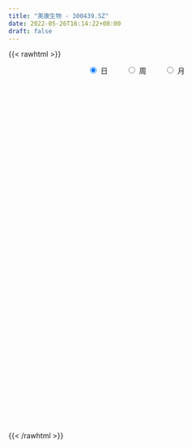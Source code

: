 ```yaml
---
title: "美康生物 - 300439.SZ"
date: 2022-05-26T16:14:22+08:00
draft: false
---
```

{{< rawhtml >}}
    <div style="text-align: center">
        <label style="padding: 1rem;"><input style="margin-right: .5rem" type="radio" name="period" value="D" checked onclick="period_change(this)">日</label>
        <label style="padding: 1rem;"><input style="margin-right: .5rem" type="radio" name="period" value="W" onclick="period_change(this)">周</label>
        <label style="padding: 1rem;"><input style="margin-right: .5rem" type="radio" name="period" value="M" onclick="period_change(this)">月</label>
    </div>
    <div id="chart" style="height: 700px;"></div> 
    <script type="text/javascript">
        const D_v = [27613.26,17281.17,21709.0,14082.17,12994.09,23054.0,34976.47,22445.0,15256.0,18513.0,18153.18,18042.0,18876.0,18729.0,21284.0,20402.0,12138.18,10481.0,15298.0,13994.0,33472.56,14763.52,13348.0,9405.0,16147.36,14229.98,15661.0,17891.36,14017.0,21031.0,25105.0,16860.0,74778.9,45193.57,35782.96,23358.17,18028.56,20287.38,17347.73,23170.0,26950.1,17697.77,27777.0,19495.97,9009.0,24625.48,17210.0,45522.35,21239.0,24920.0,25135.71,23290.88,18662.56,62299.77,58608.79,93994.02,50777.02,41934.02,27072.0,29875.0,37254.59,30230.08,31114.1,33867.6,20910.0,35967.0,16678.0,19180.0,21286.0,21017.0,19595.0,19579.3,21347.0,23791.0,33244.0,22403.76,13225.86,13355.0,14391.0,13115.0,9501.12,14322.0,12629.12,14586.0,12401.0,21212.14,16560.02,14428.56,11640.54,20136.07,18999.94,17675.59,12985.0,8602.36,11388.0,9831.0,56703.0,187914.48,115940.04,71223.26,36389.33,25853.88,54428.39,33400.97,30171.67,24338.67,30278.01,37649.0,42259.01,21460.0,14514.0,25520.9,21506.0,19057.0,44902.0,24278.13,18483.0,22985.88,59575.71,31066.26,23130.88,20555.47,47904.0,39141.59,41044.25,39814.0,24179.99,36209.99,38199.0,46480.77,37801.0,70081.33,164964.16,108879.97,86134.02,50966.72,50071.77,79047.08,54270.9,53956.01,40770.88,32490.67,63276.09,68336.3,62301.7,63922.58,58354.53,38445.0,42695.86,27332.0,62021.48,33826.58,52365.83,39389.91,37856.0,33011.8,38872.0,48171.85,39165.0,41835.0,74087.58,118745.53,104680.55,751442.75,643895.98,923405.64,843943.1899999999,559308.0699999999,392642.92,388198.64,346024.38,331732.01,253412.34,190394.0,216693.0,158376.0,124985.9,130874.98,163127.57,129191.0,253859.68,151842.0,114140.0,125715.0,117829.28,154014.0,153369.0,146957.7,117516.0,181603.54,176773.96,265278.86,168226.71,147636.67,175126.0,181442.94,126570.93,154489.29,132458.0,181436.0,384867.1,413360.64,246645.38,235157.01,237856.01,228099.0,211272.01,380392.56,223623.18,195711.0,171360.0,155775.0,209200.0,150276.23,202064.23,119426.0,131705.23,131355.0,93654.92,88534.0,73567.5,74299.5,125382.5,104334.0,69976.0,70757.0,70307.0,84410.49,88110.5,114111.0,87766.0,102076.04,77578.0,83130.5,88357.5,100151.78,80470.0,74485.5,81956.0,63914.0,63615.0,69574.66,59051.5,45621.0,45295.0,69007.66,81959.66,100015.0,52120.84,54354.0]
const D_histogram = [0.0,-0.0044353276,0.007590502,-0.0055391471,-0.0236006153,-0.0070383475,0.0316431991,0.0365102338,0.0419957464,0.020267399,0.0294169389,0.0206591572,-0.0096702338,-0.050006568,-0.0886940525,-0.121584295,-0.1368100329,-0.1341614898,-0.1106466851,-0.1003502779,-0.139167777,-0.1443797011,-0.1304595749,-0.1220642111,-0.0881863147,-0.0683868429,-0.0589316852,-0.0379611391,-0.0221835948,0.005389333,0.0382658821,0.0561974039,0.1225590002,0.1674117525,0.1708359985,0.1589566938,0.1441276247,0.1074769162,0.0658450991,0.0320580268,0.0284985317,0.0357104407,-0.002478102,-0.0166992593,-0.0221345092,0.0152866962,0.0322624334,0.0897049327,0.1195177501,0.0938015078,0.0293096086,0.0050928057,-0.0073005326,0.0828333088,0.1480761252,0.267350411,0.2955659962,0.2632786363,0.2184124064,0.1790033198,0.1612651622,0.1487377576,0.1015034577,0.0449711274,-0.004317182,-0.094334713,-0.1449580514,-0.1889655544,-0.2280032731,-0.2192402819,-0.2104707112,-0.2080587932,-0.2277910798,-0.2247496287,-0.2523917694,-0.2646944838,-0.2450746931,-0.2256998975,-0.1782619543,-0.1248877039,-0.0792404861,-0.0559649594,-0.0337642754,-0.0311930687,-0.0346071634,0.0037956616,0.0229907196,0.0035610187,-0.0058823269,-0.0398286308,-0.06173555,-0.068425545,-0.0778347432,-0.0538161001,-0.0648651636,-0.0607908669,-0.0792213996,0.0514860633,0.0695899731,0.1123731832,0.1387698874,0.1391559177,0.1618303355,0.1656465532,0.1474925722,0.1276707722,0.1043608362,0.0492162116,0.0011475317,-0.0208235598,-0.043745089,-0.0391576269,-0.037262772,-0.0351554633,0.0193851495,0.061128815,0.0803986489,0.0722635631,0.1072019599,0.1268569895,0.1254023925,0.1194415984,0.1330328327,0.1374415636,0.1304450959,0.0780789282,0.0515353824,0.0641489585,0.0781618448,0.1087316587,0.1210252738,0.1349833149,0.2657315528,0.3607518434,0.3458885921,0.3183028157,0.2356001748,0.2019218593,0.1690056382,0.1130185189,0.067584535,0.0348217976,0.0492916845,0.0031504549,-0.0326203115,-0.0982321596,-0.1871807436,-0.2358891092,-0.2703245595,-0.2793528494,-0.3185715151,-0.3203240897,-0.2684155626,-0.2137006026,-0.1532260403,-0.1194040095,-0.0820901244,-0.069245457,-0.0939511411,-0.0564440955,-0.0245386848,0.0609513749,0.1096746098,0.1402071079,0.2084720112,0.5375639155,0.7353298882,0.5502842861,0.4509197815,0.2415991871,-0.0804624904,-0.3993239781,-0.6781326104,-0.8633451938,-0.9839602888,-1.0031909581,-0.976641084,-0.8873774927,-0.7633775204,-0.6536365045,-0.6253806621,-0.5499747944,-0.46303184,-0.3557674207,-0.2756777282,-0.1740710785,-0.0651840156,-0.0191963367,0.0443506564,0.0625025039,0.1244978614,0.2155452397,0.2569964261,0.2875773527,0.3090864614,0.3141430438,0.2811030128,0.1857091334,0.0992065172,0.1132063536,0.2064380347,0.2807933411,0.2698564117,0.2271162417,0.2159430607,0.2533669443,0.2682952759,0.3277183681,0.3256522517,0.3271698072,0.2656524595,0.2399975576,0.2376184114,0.1945280055,0.087530944,0.0046001416,-0.0199807357,-0.0870651566,-0.1534623243,-0.2009202513,-0.2080346028,-0.2336876485,-0.1848436757,-0.1833430367,-0.1716101205,-0.1721948585,-0.1794387669,-0.2053840389,-0.2380318741,-0.3115555449,-0.353166406,-0.3309453838,-0.3137987096,-0.2444948171,-0.1596154482,-0.0760793362,0.0126199737,0.0769025891,0.1185071563,0.1581245428,0.1940591963,0.204299701,0.1967949698,0.1825799799,0.1664026963,0.1705240886,0.193145355,0.1440493129,0.1332960625,0.112373687]
const D_fast = [0.0,-0.0055441595,0.0083792956,-0.0061351403,-0.0300967623,-0.0152940814,0.031298265,0.0452928581,0.0612773074,0.0446158097,0.0611195843,0.057526592,0.0247796425,-0.0280583338,-0.0889193313,-0.1522056476,-0.2016338937,-0.232525723,-0.2366725896,-0.2514637519,-0.3250731952,-0.3663800446,-0.3850748122,-0.4071955012,-0.3953641834,-0.3926614223,-0.3979391859,-0.3864589245,-0.376227279,-0.3473070179,-0.3048639984,-0.2728831255,-0.1758817792,-0.0891760888,-0.0430428432,-0.0151829744,0.0060198626,-0.0037616168,-0.0289321591,-0.0547047247,-0.0511395869,-0.0350000677,-0.0738081359,-0.092204108,-0.1031729852,-0.0619301057,-0.0368887602,0.0429799722,0.1026722272,0.1004063618,0.0432418648,0.0202982633,0.0060797918,0.1169219605,0.2191838081,0.4052956967,0.5074027809,0.5409350801,0.5506719519,0.5560136952,0.5785918281,0.6032488629,0.5813904274,0.536100879,0.4857332741,0.3721320649,0.2852692136,0.194020322,0.097981785,0.0519347058,0.0080865986,-0.0415161816,-0.1181962382,-0.1713421943,-0.2620822773,-0.3405586127,-0.3822074953,-0.419257674,-0.4163852195,-0.394232895,-0.3683957987,-0.3591115119,-0.3453518967,-0.3505789572,-0.3626448427,-0.3232931024,-0.2983503645,-0.3168898107,-0.327803738,-0.3717071996,-0.4090480063,-0.4328443876,-0.4617122716,-0.4511476535,-0.4784130078,-0.4895364279,-0.5277723105,-0.3841933318,-0.3486919287,-0.2778154228,-0.2167262468,-0.1815512371,-0.1184192353,-0.0731913794,-0.0544722173,-0.0423763243,-0.0395960512,-0.0824366229,-0.1302184199,-0.1573954013,-0.1912532027,-0.1964551474,-0.2038759855,-0.2105575427,-0.1511706425,-0.0941447732,-0.0547752771,-0.0448444721,0.0168944147,0.0682636916,0.0981596927,0.1220592983,0.1689087408,0.2076778625,0.2332926688,0.2004462331,0.186786533,0.2154373488,0.2489906962,0.3067434248,0.3492933583,0.3969972281,0.5941783543,0.7793866057,0.8509955024,0.90298543,0.8791828327,0.8959849821,0.9053201705,0.8775876809,0.8490498309,0.8249925428,0.8517853509,0.806431735,0.7625058908,0.6723360027,0.5365922328,0.4289115899,0.3268949997,0.2480284974,0.1291669529,0.0473333559,0.0321379924,0.0334278017,0.055595854,0.0595668823,0.0763582364,0.0718915396,0.0236980701,0.0470940918,0.0728648314,0.1735927347,0.2497346221,0.3153188972,0.4357018033,0.8991846864,1.2807831312,1.2333086006,1.2466740414,1.0977532438,0.7555759437,0.3368834614,-0.1114583234,-0.5125072053,-0.8791123725,-1.1491407813,-1.3667511782,-1.49933196,-1.5661763679,-1.6198444782,-1.7479338012,-1.8100216321,-1.8388366377,-1.8205140736,-1.8093438131,-1.7512549331,-1.658663874,-1.6174752793,-1.5428406222,-1.5090631486,-1.4159433258,-1.2710096375,-1.1653093446,-1.0628340798,-0.9640533558,-0.8804610124,-0.8432252902,-0.8921918864,-0.9538928732,-0.9115914484,-0.7667502586,-0.622196617,-0.5656694434,-0.5516305531,-0.5088179689,-0.4080523491,-0.3260501986,-0.1846975143,-0.1053505678,-0.0220405605,-0.0171447934,0.0171996942,0.0742251509,0.0797667463,-0.0053475792,-0.0871283462,-0.1167044075,-0.2055551176,-0.3103178663,-0.4080058561,-0.4671288583,-0.5512038161,-0.5485707623,-0.5929058824,-0.6240754964,-0.667708949,-0.7198125491,-0.7971038308,-0.8892596346,-1.0406721915,-1.1705746542,-1.2310899779,-1.2923929811,-1.2842127929,-1.239237286,-1.1747210081,-1.0828667048,-0.999358442,-0.9281270859,-0.8489785636,-0.764529111,-0.7032136811,-0.6615196698,-0.6300896648,-0.6046662743,-0.5579138598,-0.4870062547,-0.5000899685,-0.4775192033,-0.4703481571]
const D_slow = [0.0,-0.0011088319,0.0007887936,-0.0005959932,-0.006496147,-0.0082557339,-0.0003449341,0.0087826243,0.0192815609,0.0243484107,0.0317026454,0.0368674347,0.0344498763,0.0219482343,-0.0002252789,-0.0306213526,-0.0648238608,-0.0983642333,-0.1260259045,-0.151113474,-0.1859054182,-0.2220003435,-0.2546152373,-0.28513129,-0.3071778687,-0.3242745794,-0.3390075007,-0.3484977855,-0.3540436842,-0.3526963509,-0.3431298804,-0.3290805294,-0.2984407794,-0.2565878413,-0.2138788417,-0.1741396682,-0.1381077621,-0.111238533,-0.0947772582,-0.0867627515,-0.0796381186,-0.0707105084,-0.0713300339,-0.0755048487,-0.081038476,-0.077216802,-0.0691511936,-0.0467249604,-0.0168455229,0.006604854,0.0139322562,0.0152054576,0.0133803244,0.0340886517,0.0711076829,0.1379452857,0.2118367847,0.2776564438,0.3322595454,0.3770103754,0.4173266659,0.4545111053,0.4798869697,0.4911297516,0.4900504561,0.4664667779,0.430227265,0.3829858764,0.3259850581,0.2711749876,0.2185573098,0.1665426115,0.1095948416,0.0534074344,-0.0096905079,-0.0758641289,-0.1371328022,-0.1935577765,-0.2381232651,-0.2693451911,-0.2891553126,-0.3031465525,-0.3115876213,-0.3193858885,-0.3280376793,-0.327088764,-0.3213410841,-0.3204508294,-0.3219214111,-0.3318785688,-0.3473124563,-0.3644188426,-0.3838775284,-0.3973315534,-0.4135478443,-0.428745561,-0.4485509109,-0.4356793951,-0.4182819018,-0.390188606,-0.3554961342,-0.3207071547,-0.2802495709,-0.2388379326,-0.2019647895,-0.1700470965,-0.1439568874,-0.1316528345,-0.1313659516,-0.1365718415,-0.1475081138,-0.1572975205,-0.1666132135,-0.1754020793,-0.170555792,-0.1552735882,-0.135173926,-0.1171080352,-0.0903075452,-0.0585932979,-0.0272426997,0.0026176999,0.035875908,0.0702362989,0.1028475729,0.122367305,0.1352511506,0.1512883902,0.1708288514,0.1980117661,0.2282680845,0.2620139132,0.3284468014,0.4186347623,0.5051069103,0.5846826143,0.643582658,0.6940631228,0.7363145323,0.7645691621,0.7814652958,0.7901707452,0.8024936664,0.8032812801,0.7951262022,0.7705681623,0.7237729764,0.6648006991,0.5972195592,0.5273813468,0.4477384681,0.3676574456,0.300553555,0.2471284043,0.2088218942,0.1789708919,0.1584483608,0.1411369965,0.1176492112,0.1035381874,0.0974035162,0.1126413599,0.1400600123,0.1751117893,0.2272297921,0.361620771,0.545453243,0.6830243145,0.7957542599,0.8561540567,0.8360384341,0.7362074396,0.566674287,0.3508379885,0.1048479163,-0.1459498232,-0.3901100942,-0.6119544674,-0.8027988475,-0.9662079736,-1.1225531391,-1.2600468377,-1.3758047977,-1.4647466529,-1.533666085,-1.5771838546,-1.5934798585,-1.5982789426,-1.5871912785,-1.5715656526,-1.5404411872,-1.4865548773,-1.4223057707,-1.3504114326,-1.2731398172,-1.1946040562,-1.124328303,-1.0779010197,-1.0530993904,-1.024797802,-0.9731882933,-0.9029899581,-0.8355258551,-0.7787467947,-0.7247610295,-0.6614192935,-0.5943454745,-0.5124158825,-0.4310028195,-0.3492103677,-0.2827972528,-0.2227978634,-0.1633932606,-0.1147612592,-0.0928785232,-0.0917284878,-0.0967236717,-0.1184899609,-0.156855542,-0.2070856048,-0.2590942555,-0.3175161676,-0.3637270866,-0.4095628457,-0.4524653759,-0.4955140905,-0.5403737822,-0.5917197919,-0.6512277604,-0.7291166467,-0.8174082482,-0.9001445941,-0.9785942715,-1.0397179758,-1.0796218378,-1.0986416719,-1.0954866785,-1.0762610312,-1.0466342421,-1.0071031064,-0.9585883073,-0.9075133821,-0.8583146396,-0.8126696447,-0.7710689706,-0.7284379484,-0.6801516097,-0.6441392814,-0.6108152658,-0.5827218441]
const D_data = [['2021-05-17', 20.4434, 20.2847, 19.9375, 20.6715],['2021-05-18', 20.2351, 20.2152, 19.8978, 20.4136],['2021-05-19', 20.0466, 20.4434, 19.9375, 20.7905],['2021-05-20', 20.4235, 20.1259, 19.9772, 20.4235],['2021-05-21', 20.1259, 19.9672, 19.9474, 20.2648],['2021-05-24', 20.1855, 20.3838, 19.6895, 20.4533],['2021-05-25', 20.4037, 20.8203, 20.2549, 21.0286],['2021-05-26', 20.8203, 20.5426, 20.4632, 20.8996],['2021-05-27', 20.7509, 20.612, 20.493, 20.8104],['2021-05-28', 20.5921, 20.2549, 19.8879, 20.731],['2021-05-31', 20.1855, 20.6318, 20.1855, 20.6814],['2021-06-01', 20.6219, 20.4334, 20.2251, 20.7112],['2021-06-02', 20.2549, 20.0664, 19.9375, 20.493],['2021-06-03', 20.0168, 19.7292, 19.7193, 20.1359],['2021-06-04', 19.6895, 19.4812, 19.382, 19.7986],['2021-06-07', 19.8185, 19.2729, 19.0448, 19.8185],['2021-06-08', 19.2729, 19.2531, 19.1737, 19.5506],['2021-06-09', 19.263, 19.3225, 19.1241, 19.4812],['2021-06-10', 19.3324, 19.5407, 19.144, 19.6201],['2021-06-11', 19.6201, 19.3622, 19.3523, 19.7589],['2021-06-15', 19.3622, 18.5488, 18.4695, 19.511],['2021-06-16', 18.9357, 18.7075, 18.5587, 19.1142],['2021-06-17', 18.5686, 18.8265, 18.5488, 18.9654],['2021-06-18', 19.1241, 18.6778, 18.648, 19.1241],['2021-06-21', 18.6778, 18.9852, 18.4595, 18.9852],['2021-06-22', 18.9753, 18.8464, 18.7968, 19.1638],['2021-06-23', 18.8464, 18.6976, 18.6778, 18.9852],['2021-06-24', 18.6976, 18.8365, 18.4893, 18.9852],['2021-06-25', 18.8365, 18.7968, 18.6976, 19.0249],['2021-06-28', 18.8861, 19.0051, 18.6579, 19.1836],['2021-06-29', 18.8464, 19.2035, 18.8464, 19.4018],['2021-06-30', 19.2035, 19.144, 18.9852, 19.3721],['2021-07-01', 19.7391, 20.0069, 19.6399, 21.4055],['2021-07-02', 19.2431, 20.116, 19.144, 20.4533],['2021-07-05', 20.13, 19.83, 19.73, 20.55],['2021-07-06', 19.74, 19.72, 19.39, 19.96],['2021-07-07', 19.71, 19.71, 19.5, 19.95],['2021-07-08', 19.79, 19.38, 19.28, 19.81],['2021-07-09', 19.38, 19.16, 18.98, 19.45],['2021-07-12', 19.2, 19.08, 19.0, 19.35],['2021-07-13', 19.09, 19.37, 19.09, 19.58],['2021-07-14', 19.32, 19.53, 19.29, 19.68],['2021-07-15', 19.33, 18.88, 18.64, 19.42],['2021-07-16', 18.88, 19.02, 18.82, 19.42],['2021-07-19', 19.1, 19.05, 18.9, 19.16],['2021-07-20', 19.05, 19.66, 18.86, 19.75],['2021-07-21', 19.75, 19.56, 19.49, 19.87],['2021-07-22', 19.75, 20.31, 19.5, 20.59],['2021-07-23', 20.49, 20.28, 20.05, 20.49],['2021-07-26', 20.28, 19.68, 19.5, 20.36],['2021-07-27', 19.61, 19.0, 18.9, 19.74],['2021-07-28', 18.9, 19.28, 18.21, 19.41],['2021-07-29', 19.29, 19.33, 19.09, 19.49],['2021-07-30', 19.46, 20.86, 18.83, 22.32],['2021-08-02', 21.42, 21.07, 20.87, 21.71],['2021-08-03', 20.79, 22.43, 20.62, 22.87],['2021-08-04', 22.38, 21.94, 21.7, 22.38],['2021-08-05', 21.81, 21.43, 21.41, 22.49],['2021-08-06', 21.22, 21.3, 21.1, 21.65],['2021-08-09', 21.19, 21.35, 21.09, 21.85],['2021-08-10', 21.29, 21.66, 21.15, 22.01],['2021-08-11', 21.5, 21.83, 21.35, 22.0],['2021-08-12', 21.83, 21.4, 21.28, 22.18],['2021-08-13', 21.4, 21.13, 20.8, 21.5],['2021-08-16', 21.08, 21.02, 20.88, 21.45],['2021-08-17', 21.03, 20.16, 20.12, 21.3],['2021-08-18', 20.17, 20.24, 20.0, 20.42],['2021-08-19', 20.19, 19.99, 19.91, 20.4],['2021-08-20', 19.88, 19.71, 19.51, 19.96],['2021-08-23', 19.69, 20.09, 19.69, 20.27],['2021-08-24', 20.1, 20.0, 19.97, 20.39],['2021-08-25', 20.0, 19.81, 19.68, 20.15],['2021-08-26', 19.67, 19.33, 19.25, 19.95],['2021-08-27', 19.33, 19.4, 19.02, 19.55],['2021-08-30', 18.88, 18.76, 18.72, 19.38],['2021-08-31', 18.7, 18.63, 18.3, 18.97],['2021-09-01', 18.56, 18.83, 18.51, 18.9],['2021-09-02', 18.9, 18.72, 18.66, 19.05],['2021-09-03', 18.83, 19.06, 18.73, 19.06],['2021-09-06', 19.1, 19.25, 19.06, 19.42],['2021-09-07', 19.1, 19.3, 19.02, 19.35],['2021-09-08', 19.24, 19.11, 19.09, 19.33],['2021-09-09', 19.12, 19.14, 18.92, 19.24],['2021-09-10', 19.14, 18.89, 18.88, 19.24],['2021-09-13', 18.76, 18.74, 18.63, 18.97],['2021-09-14', 18.88, 19.3, 18.61, 19.32],['2021-09-15', 19.22, 19.18, 19.09, 19.68],['2021-09-16', 18.9, 18.66, 18.65, 19.2],['2021-09-17', 18.66, 18.66, 18.5, 18.92],['2021-09-22', 18.51, 18.17, 18.15, 18.84],['2021-09-23', 18.18, 18.08, 17.81, 18.22],['2021-09-24', 18.16, 18.09, 17.8, 18.16],['2021-09-27', 18.01, 17.9, 17.58, 18.17],['2021-09-28', 17.85, 18.25, 17.65, 18.3],['2021-09-29', 18.23, 17.74, 17.7, 18.23],['2021-09-30', 17.98, 17.8, 17.76, 18.15],['2021-10-08', 17.86, 17.36, 17.17, 18.0],['2021-10-11', 17.46, 19.46, 17.46, 20.83],['2021-10-12', 18.7, 18.44, 18.12, 19.0],['2021-10-13', 18.45, 18.93, 18.17, 19.27],['2021-10-14', 18.98, 18.96, 18.79, 19.3],['2021-10-15', 19.1, 18.77, 18.53, 19.16],['2021-10-18', 18.8, 19.19, 18.73, 19.5],['2021-10-19', 19.36, 19.12, 19.02, 19.36],['2021-10-20', 19.0, 18.9, 18.8, 19.23],['2021-10-21', 18.83, 18.86, 18.7, 19.07],['2021-10-22', 19.18, 18.77, 18.51, 19.34],['2021-10-25', 18.6, 18.2, 18.08, 18.76],['2021-10-26', 18.15, 18.01, 17.68, 18.42],['2021-10-27', 18.02, 18.12, 17.76, 18.2],['2021-10-28', 18.12, 17.94, 17.94, 18.22],['2021-10-29', 17.72, 18.18, 17.72, 18.44],['2021-11-01', 18.18, 18.11, 17.98, 18.36],['2021-11-02', 18.06, 18.07, 17.8, 18.19],['2021-11-03', 18.06, 18.85, 18.06, 19.2],['2021-11-04', 18.75, 18.96, 18.66, 19.18],['2021-11-05', 18.89, 18.88, 18.8, 19.11],['2021-11-08', 18.99, 18.61, 18.5, 19.08],['2021-11-09', 18.75, 19.28, 18.6, 19.84],['2021-11-10', 19.38, 19.32, 19.09, 19.46],['2021-11-11', 19.2, 19.2, 19.12, 19.4],['2021-11-12', 19.15, 19.22, 19.11, 19.43],['2021-11-15', 19.33, 19.59, 19.33, 19.93],['2021-11-16', 19.59, 19.64, 19.49, 19.84],['2021-11-17', 19.65, 19.61, 19.49, 19.95],['2021-11-18', 19.53, 18.98, 18.98, 19.59],['2021-11-19', 19.0, 19.16, 18.98, 19.46],['2021-11-22', 19.16, 19.68, 18.98, 19.91],['2021-11-23', 19.7, 19.85, 19.5, 20.09],['2021-11-24', 19.85, 20.28, 19.8, 20.28],['2021-11-25', 20.27, 20.29, 20.02, 20.49],['2021-11-26', 20.99, 20.52, 20.4, 21.8],['2021-11-29', 20.53, 22.58, 20.38, 23.5],['2021-11-30', 22.61, 23.05, 22.3, 23.54],['2021-12-01', 23.21, 22.24, 22.22, 23.43],['2021-12-02', 22.16, 22.31, 22.0, 22.7],['2021-12-03', 22.18, 21.63, 21.57, 22.18],['2021-12-06', 21.95, 22.2, 21.81, 22.98],['2021-12-07', 21.78, 22.28, 21.6, 22.8],['2021-12-08', 22.3, 21.97, 21.83, 22.68],['2021-12-09', 21.98, 22.01, 21.71, 22.4],['2021-12-10', 21.91, 22.11, 21.67, 22.55],['2021-12-13', 22.11, 22.8, 22.0, 23.09],['2021-12-14', 23.15, 22.09, 21.98, 23.2],['2021-12-15', 22.38, 22.1, 21.9, 23.07],['2021-12-16', 22.08, 21.51, 21.46, 22.25],['2021-12-17', 21.4, 20.79, 20.75, 21.6],['2021-12-20', 20.8, 20.85, 20.61, 21.38],['2021-12-21', 20.85, 20.69, 20.39, 20.99],['2021-12-22', 20.55, 20.75, 20.5, 20.97],['2021-12-23', 20.67, 20.07, 19.89, 20.99],['2021-12-24', 20.07, 20.23, 19.97, 20.43],['2021-12-27', 20.25, 20.85, 20.04, 21.31],['2021-12-28', 21.38, 21.02, 20.62, 21.38],['2021-12-29', 20.84, 21.29, 20.84, 21.57],['2021-12-30', 21.35, 21.13, 21.02, 21.45],['2021-12-31', 21.14, 21.31, 21.14, 21.79],['2022-01-04', 21.3, 21.1, 21.02, 21.88],['2022-01-05', 21.0, 20.55, 20.28, 21.23],['2022-01-06', 20.65, 21.32, 20.4, 21.4],['2022-01-07', 21.35, 21.42, 21.2, 22.08],['2022-01-10', 21.55, 22.44, 21.55, 22.67],['2022-01-11', 22.27, 22.43, 21.7, 22.74],['2022-01-12', 22.93, 22.54, 22.43, 26.3],['2022-01-13', 22.33, 23.45, 21.65, 24.23],['2022-01-14', 23.06, 28.14, 22.9, 28.14],['2022-01-17', 28.5, 28.5, 26.5, 29.9],['2022-01-18', 27.13, 24.34, 24.03, 27.18],['2022-01-19', 23.98, 25.15, 23.57, 25.32],['2022-01-20', 24.85, 23.33, 23.02, 26.2],['2022-01-21', 22.86, 20.66, 20.61, 22.88],['2022-01-24', 20.0, 18.88, 18.77, 20.01],['2022-01-25', 18.8, 17.42, 17.3, 19.05],['2022-01-26', 17.36, 16.78, 16.68, 17.75],['2022-01-27', 17.02, 16.05, 16.0, 17.15],['2022-01-28', 16.0, 16.14, 15.81, 16.46],['2022-02-07', 16.41, 15.9, 15.67, 16.41],['2022-02-08', 15.9, 16.18, 15.73, 16.33],['2022-02-09', 16.0, 16.43, 15.88, 16.54],['2022-02-10', 16.35, 16.19, 16.14, 16.63],['2022-02-11', 16.06, 14.88, 14.88, 16.09],['2022-02-14', 14.98, 15.11, 14.88, 15.48],['2022-02-15', 15.2, 15.1, 14.7, 15.24],['2022-02-16', 15.23, 15.35, 15.0, 15.52],['2022-02-17', 15.36, 15.05, 14.99, 15.39],['2022-02-18', 14.9, 15.41, 14.86, 15.55],['2022-02-21', 15.39, 15.75, 15.37, 15.8],['2022-02-22', 15.5, 15.12, 15.06, 15.62],['2022-02-23', 15.25, 15.42, 15.16, 15.65],['2022-02-24', 15.31, 14.89, 14.69, 15.75],['2022-02-25', 14.95, 15.51, 14.95, 15.62],['2022-02-28', 15.51, 16.21, 14.96, 16.22],['2022-03-01', 16.0, 15.93, 15.67, 16.09],['2022-03-02', 15.75, 16.01, 15.66, 16.18],['2022-03-03', 16.4, 16.09, 16.01, 16.44],['2022-03-04', 15.89, 16.03, 15.83, 16.67],['2022-03-07', 16.0, 15.55, 15.45, 16.18],['2022-03-08', 15.53, 14.45, 14.4, 15.54],['2022-03-09', 14.41, 14.03, 13.45, 14.63],['2022-03-10', 14.37, 15.03, 14.29, 15.09],['2022-03-11', 14.98, 16.3, 14.83, 16.5],['2022-03-14', 16.5, 16.58, 16.2, 17.49],['2022-03-15', 15.87, 15.78, 15.77, 16.63],['2022-03-16', 16.26, 15.32, 14.72, 16.48],['2022-03-17', 15.32, 15.64, 15.23, 16.3],['2022-03-18', 15.72, 16.41, 15.52, 16.49],['2022-03-21', 16.3, 16.39, 16.15, 16.62],['2022-03-22', 16.72, 17.31, 16.32, 17.79],['2022-03-23', 16.98, 16.89, 16.75, 17.39],['2022-03-24', 16.7, 17.14, 16.2, 17.23],['2022-03-25', 16.96, 16.38, 16.2, 16.96],['2022-03-28', 16.62, 16.76, 16.44, 17.07],['2022-03-29', 16.52, 17.14, 16.51, 17.51],['2022-03-30', 17.03, 16.66, 16.41, 17.05],['2022-03-31', 16.53, 15.55, 15.52, 16.75],['2022-04-01', 15.36, 15.36, 15.11, 15.52],['2022-04-06', 15.36, 15.78, 15.32, 16.19],['2022-04-07', 15.78, 14.94, 14.92, 15.78],['2022-04-08', 15.0, 14.47, 14.32, 15.08],['2022-04-11', 14.46, 14.23, 14.02, 14.82],['2022-04-12', 14.32, 14.39, 13.9, 14.47],['2022-04-13', 14.22, 13.85, 13.82, 14.4],['2022-04-14', 13.91, 14.63, 13.87, 14.83],['2022-04-15', 14.5, 13.97, 13.9, 14.57],['2022-04-18', 13.8, 13.93, 13.21, 13.95],['2022-04-19', 13.71, 13.6, 13.46, 14.04],['2022-04-20', 13.6, 13.28, 13.2, 13.73],['2022-04-21', 13.2, 12.72, 12.7, 13.38],['2022-04-22', 12.58, 12.21, 12.19, 12.67],['2022-04-25', 11.95, 11.09, 11.07, 11.96],['2022-04-26', 11.0, 10.8, 10.8, 11.39],['2022-04-27', 10.63, 11.15, 10.52, 11.19],['2022-04-28', 10.9, 10.8, 10.62, 11.05],['2022-04-29', 10.87, 11.32, 10.87, 11.41],['2022-05-05', 11.31, 11.62, 11.17, 11.78],['2022-05-06', 11.3, 11.81, 11.2, 12.03],['2022-05-09', 11.85, 12.16, 11.8, 12.28],['2022-05-10', 11.98, 12.15, 11.89, 12.16],['2022-05-11', 12.07, 12.08, 12.06, 12.49],['2022-05-12', 11.99, 12.24, 11.92, 12.4],['2022-05-13', 12.21, 12.4, 12.2, 12.61],['2022-05-16', 12.52, 12.23, 12.16, 12.62],['2022-05-17', 12.25, 12.05, 11.82, 12.3],['2022-05-18', 12.1, 11.94, 11.93, 12.19],['2022-05-19', 11.75, 11.86, 11.62, 11.92],['2022-05-20', 11.93, 12.11, 11.86, 12.23],['2022-05-23', 12.19, 12.46, 12.19, 12.55],['2022-05-24', 12.46, 11.53, 11.52, 12.5],['2022-05-25', 11.59, 11.87, 11.51, 11.88],['2022-05-26', 11.98, 11.67, 11.45, 11.98]]
const W_v = [60675.35,70301.92,71676.15,84443.32,84230.84,96206.3,90718.45,91687.04,164781.07,103481.77,69317.09,44891.98,252170.35,387185.95,334160.99,317894.85,240589.67,205817.73,104450.85,80569.52,57678.07,59992.16,49669.79,46984.18,35220.86,58651.32,51960.11,97673.13,60274.86,42465.99,22359.04,9743.0,66763.89,66670.59,62299.81,80237.3,136436.09,166401.33,246793.18,230689.59,252348.84,133264.25,188153.06,156266.07,116904.03,179606.09,202425.63,162700.73,114762.4,109217.37,119898.6,247762.57,214041.8,166805.16,152661.73,93975.39,55388.78,199071.22,125718.38,110207.08,94277.02,81887.25,79164.69,104083.16,84306.4,94312.26,119639.41,105016.04,129638.37,87443.8,75740.65,126774.84,61699.7,28961.88,36062.98,24931.16,46069.53,43354.08,39522.12,45012.32,99695.64,94746.88,165158.33,188101.74,184864.61,226507.66,144433.95,195166.36,189187.2,115192.51,105848.35,39933.9,96095.58,62061.92,52249.06,55705.46,36206.31,45499.28,55021.37,81273.06,84549.33,99123.25,81887.0,62968.54,72506.12,49885.98,42132.62,70060.96,65536.11,69399.31,121348.18,66875.15,49683.99,4843.0,23580.58,67364.72,68727.68,75844.65,69674.3,85111.57,43721.35,50526.85,40548.87,62147.67,153400.89,62960.09,73332.43,152443.05,91578.45,283718.71,1138236.8900000001,494816.41,340405.34,417738.23,359249.51,616179.59,458670.8,395979.6799999999,447833.57,445666.62,883516.6899999999,969673.9,443170.08,194100.42,402261.7,341471.59,212141.86,308732.55,487256.65,1072528.3700000001,299054.48,494112.48,745304.79,910416.16,610465.5,686085.8999999999,633889.54,293193.39,202909.93,360104.34,261485.61,295594.79,165050.66,254113.5,132319.49,36123.3,377491.73,304659.79,320113.27,187007.14,275715.77,190034.0,352371.02,224512.2,178277.32,120681.1,129618.4,72954.31,130858.84,140506.51,147339.79,177944.26,128850.38,47089.69,36507.4,89302.77,143423.84,241157.81,188082.3,164291.25,139321.17,162414.96,157358.29,177791.96,245941.28,46169.0,107721.4,93679.69,114244.47,95084.18,72313.18,70989.08,77946.7,182968.47,114804.8,115090.84,117605.83,154308.92,272385.85,162341.37,114021.0,105329.3,96619.62,64153.24,76242.26,56811.6,42806.36,56703.0,437320.99,172617.71,141402.91,128226.13,157314.2,192083.83,228772.09,461016.64,260535.54,316191.2000000001,204320.92,201495.54,203259.43,2542170.4500000002,2530117.1999999997,1150607.3500000001,802039.1299999999,663540.28,776220.2,937711.1799999999,979821.3199999999,1361118.04,1182358.75,836741.46,356715.15,466117.5,383560.99,464661.54,188509.28,364440.5,288549.82,288449.5]
const W_histogram = [0.0,-0.1058926496,-0.1172618918,-0.1214719513,-0.1275448515,-0.0563187424,0.0012051349,0.0726559226,0.1601438074,0.1723729719,0.1307879102,0.0941139738,0.1649982051,0.2892439419,0.3257657315,0.3445201083,0.3665603898,0.1974397298,0.0253065947,-0.0998819823,-0.1857484563,-0.2314502448,-0.3057435323,-0.3441498068,-0.3398237219,-0.3474139387,-0.3569245978,-0.2928153182,-0.3191899473,-0.3777361285,-0.3765290984,-0.3358241754,-0.2387182688,-0.1114330965,-0.0414097539,-0.0544599845,0.0693444461,0.2218243992,0.4018391794,0.5451594828,0.7277410794,0.8333734746,0.796131912,0.7392492911,0.6439369492,0.5012884789,0.2593055152,0.0618420203,-0.0395798282,-0.1134649587,-0.2110332334,-0.0634472316,-0.0323412405,-0.1121501202,-0.3767162308,-0.4735442257,-0.5668573035,-0.7100555998,-0.7657444232,-0.8007652296,-0.8172945296,-0.7574672878,-0.676258645,-0.6908823779,-0.6535792164,-0.6067483,-0.4484995607,-0.3248074485,-0.1539540453,-0.0931129936,-0.0196060224,0.0223122844,0.0146139166,0.033833527,0.0256037004,0.0569442148,0.0893734306,0.1224639511,0.1602220794,0.1565819926,0.2339717196,0.3030525312,0.3976939972,0.4279305223,0.4716281771,0.5172639207,0.4884866464,0.5124706501,0.4806197791,0.4400399274,0.3167898237,0.2207699042,0.1281851729,0.0479499356,0.0014796471,-0.0270298483,-0.0655022695,-0.0738915833,-0.0406596997,-0.0367945269,-0.0046188126,0.0581947964,0.0734790909,0.0383802985,0.0234623449,-0.054033885,-0.0716194113,-0.0486735873,-0.0431904618,0.0011659092,0.0283179043,0.026733678,-0.0017040125,-0.0258479861,-0.0187579278,-0.0038177376,0.0285614945,0.0188375989,0.0256043058,-0.0438024868,-0.0768176067,-0.1041094779,-0.1001915123,-0.0868167184,-0.0667478522,-0.0617435242,-0.0327604021,-0.0053747341,-0.0057365203,-0.0608103117,0.0674424065,0.0866032391,0.1330352491,0.1279887458,0.1349579455,0.2032282707,0.1305334989,0.1217567775,0.1063766868,0.0842625534,0.170939533,0.2588277855,0.2004879866,0.1740055399,0.1735430649,0.1016644897,0.0524925019,0.064319203,0.1509646075,0.2112508884,0.2406079514,0.3048364553,0.4621903249,0.5255447558,0.5615456998,0.7196631651,0.5835731741,0.4081529177,0.2290018123,0.1950128498,0.1248427421,-0.0424686652,-0.1592565998,-0.249283659,-0.2900253694,-0.288221312,-0.1572712395,-0.1576164976,-0.1480824587,-0.1996228216,-0.1185355134,-0.1469389471,-0.0940244005,-0.0382730803,-0.091194796,-0.2073468038,-0.3052913753,-0.3606771742,-0.442632516,-0.4789660206,-0.3710318515,-0.3249813149,-0.3744598495,-0.355660842,-0.2733541245,-0.2239332878,-0.0756706576,0.0636500315,0.2506847727,0.339506136,0.4537664135,0.587700648,0.555965481,0.4416695345,0.319865264,0.1654557373,0.0477028897,-0.0751909281,-0.136453334,-0.223299952,-0.2793392451,-0.3485772679,-0.370392838,-0.2839031648,-0.2786146711,-0.2717885021,-0.1743921968,-0.0683324964,0.0288186983,0.0762989294,0.0102113901,-0.0527794764,-0.1123215579,-0.1554757071,-0.1895707053,-0.2374662226,-0.2730906964,-0.3081066447,-0.2221406718,-0.1543286551,-0.1387506801,-0.0740875863,-0.0048541356,0.0380985923,0.1528616676,0.2903151888,0.3939182859,0.3551039332,0.2767518652,0.2817558635,0.2761981987,0.6855172764,0.4256426177,-0.0521164924,-0.4332320652,-0.6185735915,-0.6975235701,-0.6772574834,-0.6102778799,-0.5263502102,-0.4439342623,-0.4289538837,-0.4477521407,-0.4608273499,-0.5489899772,-0.6228216861,-0.5943127601,-0.4954168665,-0.4126184603,-0.3528822852]
const W_fast = [0.0,-0.132365812,-0.1730505272,-0.2076285744,-0.2455876875,-0.188441264,-0.1306161029,-0.0410013346,0.086522502,0.1418449095,0.1329568253,0.1198113824,0.2319451649,0.4285018873,0.5464651098,0.6513495136,0.7650298925,0.645269165,0.4794626785,0.3293036059,0.1970000179,0.0934356682,-0.0572935024,-0.1817372286,-0.2623670741,-0.3568107756,-0.4555525842,-0.4646471341,-0.5708192501,-0.7237994634,-0.8167247079,-0.8599758287,-0.8225494894,-0.7231225912,-0.663451687,-0.6901169138,-0.5489763717,-0.3410403187,-0.0605657437,0.2190444303,0.5835612969,0.8975370607,1.0593284761,1.1872581779,1.2529300733,1.2356037227,1.0584471378,0.8764441481,0.7651273425,0.6628759723,0.5125493892,0.6442735832,0.6672942641,0.5594478544,0.2007026861,-0.0145113652,-0.2495387689,-0.5702509652,-0.8173758944,-1.0525880081,-1.2734409405,-1.4029805207,-1.4908365391,-1.6781808665,-1.8042725091,-1.9091286677,-1.8630048186,-1.8205145685,-1.6881496766,-1.6505868733,-1.5819814077,-1.5344850298,-1.5385299185,-1.5108519263,-1.5126808278,-1.4671042597,-1.4123316863,-1.348625178,-1.2708115298,-1.2353061185,-1.0994234616,-0.9545795171,-0.7605145519,-0.6232953963,-0.4616906971,-0.2867389733,-0.1933945861,-0.0412929198,0.0470111539,0.1164412841,0.0723886363,0.0315611928,-0.0289772452,-0.0972249987,-0.1433253753,-0.1785923328,-0.2334403214,-0.260302531,-0.2372355723,-0.2425690312,-0.2115480201,-0.1341857119,-0.1005316447,-0.1260353625,-0.1350877299,-0.226092431,-0.2615828102,-0.250805383,-0.2561198729,-0.2114720246,-0.1772405534,-0.1721413603,-0.2010050539,-0.231611024,-0.2292104477,-0.2152246919,-0.1757050861,-0.180719582,-0.1675517987,-0.247909213,-0.3001287345,-0.3534479752,-0.3745778877,-0.3829072734,-0.3795253702,-0.3899569233,-0.3691639017,-0.3431219172,-0.3449178335,-0.4151942028,-0.270080883,-0.2292692406,-0.1495784184,-0.1226277352,-0.0819190491,0.0371583437,-0.0029030533,0.0187594197,0.0299735006,0.0289250056,0.1583368684,0.3109320673,0.3027142651,0.3197332033,0.3626564945,0.3161940418,0.2801451795,0.3080516814,0.4324382377,0.5455372407,0.6350462916,0.7754839094,1.0483853602,1.2431259799,1.4195133489,1.7575466056,1.767349908,1.693967881,1.5720672288,1.5868314787,1.5478720565,1.3699434829,1.2133413984,1.0609934245,0.9477453717,0.877494101,0.9691263636,0.9293769812,0.9018904054,0.8004443371,0.851897767,0.7867595964,0.8161680429,0.8623510931,0.7866306784,0.6186419696,0.4443745543,0.2988194619,0.1062059911,-0.0498690187,-0.0346928125,-0.0698876047,-0.2129811016,-0.2830973046,-0.2691291183,-0.2756916034,-0.1463466376,0.0088865594,0.2585924937,0.432290391,0.6599922719,0.9408516683,1.0481078716,1.0442293087,1.0023913542,0.8893457619,0.7835186367,0.6418270869,0.5464513475,0.4037797414,0.2779056371,0.1215232973,0.0071095178,0.0226233997,-0.0417417743,-0.1028627309,-0.0490644748,0.0399121016,0.1442679708,0.2108229342,0.1472882425,0.0711025069,-0.0165199641,-0.0985430401,-0.1800307146,-0.2872927875,-0.3911899355,-0.503232545,-0.4728017399,-0.4435718871,-0.462681582,-0.4165403848,-0.3485204681,-0.2960430921,-0.1430645999,0.0669677185,0.2690503871,0.3190120177,0.309847916,0.3852908801,0.448782765,1.0294811618,0.8760171575,0.3852289244,-0.1041946648,-0.4441795889,-0.6975104601,-0.8465587442,-0.9321486107,-0.9798084935,-1.0083761112,-1.1006342035,-1.2313704957,-1.3596525424,-1.5850626639,-1.8145997944,-1.9346690584,-1.9596273814,-1.9799835903,-2.0084679865]
const W_slow = [0.0,-0.0264731624,-0.0557886354,-0.0861566232,-0.118042836,-0.1321225216,-0.1318212379,-0.1136572572,-0.0736213054,-0.0305280624,0.0021689151,0.0256974086,0.0669469599,0.1392579454,0.2206993782,0.3068294053,0.3984695027,0.4478294352,0.4541560839,0.4291855883,0.3827484742,0.324885913,0.2484500299,0.1624125782,0.0774566478,-0.0093968369,-0.0986279864,-0.1718318159,-0.2516293028,-0.3460633349,-0.4401956095,-0.5241516533,-0.5838312205,-0.6116894947,-0.6220419331,-0.6356569293,-0.6183208177,-0.5628647179,-0.4624049231,-0.3261150524,-0.1441797826,0.0641635861,0.2631965641,0.4480088869,0.6089931242,0.7343152439,0.7991416227,0.8146021277,0.8047071707,0.776340931,0.7235826227,0.7077208148,0.6996355046,0.6715979746,0.5774189169,0.4590328605,0.3173185346,0.1398046346,-0.0516314712,-0.2518227786,-0.4561464109,-0.6455132329,-0.8145778941,-0.9872984886,-1.1506932927,-1.3023803677,-1.4145052579,-1.49570712,-1.5341956313,-1.5574738797,-1.5623753853,-1.5567973142,-1.5531438351,-1.5446854533,-1.5382845282,-1.5240484745,-1.5017051169,-1.4710891291,-1.4310336092,-1.3918881111,-1.3333951812,-1.2576320484,-1.1582085491,-1.0512259185,-0.9333188742,-0.8040028941,-0.6818812325,-0.5537635699,-0.4336086252,-0.3235986433,-0.2444011874,-0.1892087113,-0.1571624181,-0.1451749342,-0.1448050224,-0.1515624845,-0.1679380519,-0.1864109477,-0.1965758726,-0.2057745043,-0.2069292075,-0.1923805084,-0.1740107356,-0.164415661,-0.1585500748,-0.172058546,-0.1899633989,-0.2021317957,-0.2129294111,-0.2126379338,-0.2055584578,-0.1988750383,-0.1993010414,-0.2057630379,-0.2104525199,-0.2114069543,-0.2042665806,-0.1995571809,-0.1931561045,-0.2041067262,-0.2233111278,-0.2493384973,-0.2743863754,-0.296090555,-0.312777518,-0.3282133991,-0.3364034996,-0.3377471832,-0.3391813132,-0.3543838911,-0.3375232895,-0.3158724797,-0.2826136675,-0.250616481,-0.2168769946,-0.166069927,-0.1334365522,-0.1029973578,-0.0764031862,-0.0553375478,-0.0126026646,0.0521042818,0.1022262785,0.1457276634,0.1891134296,0.2145295521,0.2276526776,0.2437324783,0.2814736302,0.3342863523,0.3944383402,0.470647454,0.5861950352,0.7175812242,0.8579676491,1.0378834404,1.1837767339,1.2858149634,1.3430654164,1.3918186289,1.4230293144,1.4124121481,1.3725979981,1.3102770834,1.2377707411,1.1657154131,1.1263976032,1.0869934788,1.0499728641,1.0000671587,0.9704332804,0.9336985436,0.9101924434,0.9006241734,0.8778254744,0.8259887734,0.7496659296,0.659496636,0.5488385071,0.4290970019,0.336339039,0.2550937103,0.1614787479,0.0725635374,0.0042250063,-0.0517583157,-0.0706759801,-0.0547634722,0.007907721,0.092784255,0.2062258584,0.3531510204,0.4921423906,0.6025597742,0.6825260902,0.7238900246,0.735815747,0.717018015,0.6829046815,0.6270796935,0.5572448822,0.4701005652,0.3775023557,0.3065265645,0.2368728967,0.1689257712,0.125327722,0.1082445979,0.1154492725,0.1345240048,0.1370768524,0.1238819833,0.0958015938,0.056932667,0.0095399907,-0.0498265649,-0.1180992391,-0.1951259002,-0.2506610682,-0.289243232,-0.323930902,-0.3424527985,-0.3436663325,-0.3341416844,-0.2959262675,-0.2233474703,-0.1248678988,-0.0360919155,0.0330960508,0.1035350167,0.1725845663,0.3439638854,0.4503745398,0.4373454168,0.3290374005,0.1743940026,0.0000131101,-0.1693012608,-0.3218707308,-0.4534582833,-0.5644418489,-0.6716803198,-0.783618355,-0.8988251925,-1.0360726868,-1.1917781083,-1.3403562983,-1.4642105149,-1.56736513,-1.6555857013]
const W_data = [['2017-07-14', 21.0831, 19.8044, 19.5213, 21.0831],['2017-07-21', 19.8825, 18.1451, 17.7547, 19.8825],['2017-07-28', 18.2232, 18.9162, 18.0865, 19.3066],['2017-08-04', 19.0333, 18.8576, 18.1841, 19.1016],['2017-08-11', 18.8381, 18.6917, 18.5453, 19.4042],['2017-08-18', 18.6819, 19.7458, 18.5941, 19.9508],['2017-08-25', 19.7654, 19.8825, 19.3457, 20.6731],['2017-09-01', 19.8825, 20.4193, 19.8142, 20.4779],['2017-09-08', 20.3705, 21.1319, 20.2339, 21.6297],['2017-09-15', 21.005, 20.5853, 20.4974, 21.2978],['2017-09-22', 20.6731, 19.9508, 19.5213, 20.9366],['2017-09-29', 19.8923, 19.8923, 19.5604, 20.1753],['2017-10-13', 20.1655, 21.4442, 20.0289, 22.2446],['2017-10-20', 21.3368, 22.84, 20.1265, 23.4256],['2017-10-27', 22.4495, 22.4495, 21.9713, 23.123],['2017-11-03', 22.2641, 22.6838, 21.4052, 23.572],['2017-11-10', 22.7033, 23.1718, 22.4886, 23.9039],['2017-11-17', 23.1035, 20.6633, 20.5169, 23.6013],['2017-11-24', 20.6536, 19.8532, 19.7946, 21.2392],['2017-12-01', 19.8434, 19.6678, 18.9162, 19.902],['2017-12-08', 19.6482, 19.5311, 18.6136, 19.658],['2017-12-15', 19.5213, 19.5604, 19.0431, 19.8434],['2017-12-22', 19.619, 18.7014, 18.7014, 19.6385],['2017-12-29', 18.6624, 18.6136, 18.2622, 18.8186],['2018-01-05', 18.7014, 18.7991, 18.477, 19.0138],['2018-01-12', 18.8869, 18.3696, 18.2232, 18.9357],['2018-01-19', 18.3793, 18.0084, 17.7547, 18.3793],['2018-01-26', 18.028, 18.7991, 18.0182, 19.4725],['2018-02-02', 18.7991, 17.4911, 17.0812, 19.1504],['2018-02-09', 17.4521, 16.5346, 16.3979, 17.4911],['2018-02-14', 16.7688, 16.7688, 16.5541, 17.0714],['2018-02-23', 16.7981, 17.0226, 16.7981, 17.2276],['2018-03-02', 17.1885, 17.7937, 16.8079, 18.106],['2018-03-09', 17.7937, 18.555, 17.6375, 18.6136],['2018-03-16', 18.7405, 18.2232, 17.9596, 19.0333],['2018-03-23', 18.1646, 17.2081, 16.9055, 19.0626],['2018-03-30', 16.9348, 19.1407, 16.8079, 19.4237],['2018-04-04', 19.3749, 20.2827, 19.2773, 21.4832],['2018-04-13', 20.0582, 21.7077, 19.7068, 22.0494],['2018-04-20', 21.3759, 22.4495, 20.312, 23.4061],['2018-04-27', 22.0786, 24.3041, 20.8976, 24.4017],['2018-05-04', 24.2065, 24.7433, 23.3085, 25.3582],['2018-05-11', 24.8897, 23.816, 23.777, 26.1586],['2018-05-18', 23.7965, 23.982, 23.0157, 25.4656],['2018-05-25', 23.982, 23.7184, 23.5818, 25.3875],['2018-06-01', 23.4256, 23.0352, 22.3324, 24.9678],['2018-06-08', 22.8888, 21.1611, 20.7219, 23.084],['2018-06-15', 21.3759, 20.7707, 20.2632, 21.3759],['2018-06-22', 20.3998, 21.288, 19.4237, 21.4052],['2018-06-29', 21.3368, 21.2088, 19.6287, 21.5223],['2018-07-06', 21.2284, 20.4233, 20.1385, 22.0434],['2018-07-13', 20.4233, 23.6242, 20.4233, 24.2723],['2018-07-20', 23.5064, 22.7111, 21.847, 23.5064],['2018-07-27', 21.8077, 21.2284, 20.6197, 21.9943],['2018-08-03', 21.1597, 17.8704, 17.7133, 21.3757],['2018-08-10', 18.1158, 18.7246, 17.5758, 18.813],['2018-08-17', 18.5381, 17.89, 17.7918, 19.1272],['2018-08-24', 17.9097, 16.1423, 15.7397, 18.6559],['2018-08-31', 16.3288, 16.1128, 16.0146, 17.0456],['2018-09-07', 15.9557, 15.4746, 15.2389, 16.2895],['2018-09-14', 15.4746, 14.8658, 14.7283, 15.5335],['2018-09-21', 14.7872, 15.2291, 14.4338, 15.3175],['2018-09-28', 15.1309, 15.1996, 14.7971, 15.3862],['2018-10-12', 15.0033, 13.501, 13.1475, 15.0033],['2018-10-19', 13.5501, 13.5206, 12.7842, 13.825],['2018-10-26', 13.609, 13.1868, 12.8333, 14.2668],['2018-11-02', 13.2555, 14.5221, 12.8726, 14.5418],['2018-11-09', 14.4338, 14.3356, 14.1392, 14.9149],['2018-11-16', 14.2963, 15.3175, 14.2374, 15.3862],['2018-11-23', 15.3175, 14.2472, 14.2472, 15.3175],['2018-11-30', 14.2668, 14.5025, 13.9232, 14.8854],['2018-12-07', 14.8265, 14.1981, 14.0999, 15.3076],['2018-12-14', 13.9821, 13.4617, 13.4322, 14.1392],['2018-12-21', 13.3242, 13.6286, 13.2555, 13.7072],['2018-12-28', 13.5501, 13.118, 13.0788, 13.7857],['2019-01-04', 13.1377, 13.4912, 12.9413, 13.5304],['2019-01-11', 13.6188, 13.5206, 13.334, 13.825],['2019-01-18', 13.609, 13.5795, 13.3046, 13.717],['2019-01-25', 13.6483, 13.7366, 13.5795, 13.8741],['2019-02-01', 13.7661, 13.2359, 12.578, 13.9134],['2019-02-15', 13.3046, 14.4141, 13.1082, 14.6498],['2019-02-22', 14.4436, 14.7382, 14.3258, 14.9149],['2019-03-01', 14.9443, 15.612, 14.8658, 15.995],['2019-03-08', 15.7299, 15.3175, 15.3175, 16.427],['2019-03-15', 15.3764, 15.9066, 15.3764, 16.6528],['2019-03-22', 15.8673, 16.4466, 15.7691, 16.6627],['2019-03-29', 16.1226, 15.8575, 15.2193, 16.3484],['2019-04-04', 15.9262, 16.8198, 15.8968, 17.1732],['2019-04-12', 16.8983, 16.427, 16.2994, 17.35],['2019-04-19', 16.6332, 16.4368, 15.8084, 16.7805],['2019-04-26', 16.5448, 15.2193, 15.1996, 16.5546],['2019-04-30', 15.5924, 15.1505, 14.8069, 15.5924],['2019-05-10', 14.748, 14.7971, 13.8545, 14.8363],['2019-05-17', 14.7185, 14.532, 14.532, 15.1702],['2019-05-24', 14.6792, 14.6105, 14.3552, 14.9934],['2019-05-31', 14.581, 14.6007, 14.5221, 15.3371],['2019-06-06', 14.5909, 14.234, 14.2141, 14.6989],['2019-06-14', 14.2141, 14.4026, 14.1546, 14.7498],['2019-06-21', 14.3927, 14.9184, 14.1249, 15.0275],['2019-06-28', 14.7498, 14.5911, 14.1447, 14.8093],['2019-07-05', 14.7498, 14.9977, 14.5911, 15.1664],['2019-07-12', 14.9977, 15.6326, 14.4026, 15.6326],['2019-07-19', 15.7218, 15.2755, 15.1069, 15.7218],['2019-07-26', 15.3747, 14.6109, 14.482, 15.3747],['2019-08-02', 14.6307, 14.7299, 14.3927, 15.0771],['2019-08-09', 14.7696, 13.6587, 13.5892, 14.7696],['2019-08-16', 13.7579, 14.0753, 13.5892, 14.2439],['2019-08-23', 14.0753, 14.5216, 13.9562, 14.5811],['2019-08-30', 14.2439, 14.3133, 14.1844, 14.9283],['2019-09-06', 14.2935, 14.8886, 14.2935, 15.0275],['2019-09-12', 14.9283, 14.849, 14.7597, 15.6524],['2019-09-20', 14.8787, 14.5514, 14.353, 14.9878],['2019-09-27', 14.4026, 14.1149, 13.8868, 14.5911],['2019-09-30', 14.0356, 13.986, 13.9761, 14.234],['2019-10-11', 13.9364, 14.2836, 13.9265, 14.3927],['2019-10-18', 14.3034, 14.4026, 14.0852, 14.6803],['2019-10-25', 14.2836, 14.7299, 14.2042, 14.8291],['2019-11-01', 14.8093, 14.2538, 14.1348, 14.8291],['2019-11-08', 14.2737, 14.4423, 14.1943, 14.839],['2019-11-15', 14.353, 13.2817, 13.1429, 14.4125],['2019-11-22', 13.3413, 13.3809, 13.2321, 13.7083],['2019-11-29', 13.3115, 13.1825, 13.0238, 13.4305],['2019-12-06', 13.1726, 13.3908, 13.123, 13.5496],['2019-12-13', 13.371, 13.4404, 13.2619, 13.4404],['2019-12-20', 13.4504, 13.5099, 13.252, 13.7876],['2019-12-27', 13.5, 13.2917, 13.1032, 13.5099],['2020-01-03', 13.2321, 13.5991, 13.2321, 13.6686],['2020-01-10', 13.5694, 13.6686, 13.4206, 13.8868],['2020-01-17', 13.619, 13.3413, 13.3214, 13.6983],['2020-01-23', 13.371, 12.4287, 12.4287, 14.2637],['2020-02-07', 13.6686, 14.8787, 12.6469, 16.3269],['2020-02-14', 14.6109, 13.9265, 13.867, 15.5532],['2020-02-21', 13.857, 14.4919, 13.8174, 14.8291],['2020-02-28', 14.5613, 14.0257, 13.8868, 15.2556],['2020-03-06', 13.6983, 14.2538, 12.8949, 14.3728],['2020-03-13', 14.3332, 15.335, 13.7083, 15.5731],['2020-03-20', 15.4739, 13.6686, 13.2222, 15.6921],['2020-03-27', 13.6388, 14.3332, 12.8949, 14.849],['2020-04-03', 14.4522, 14.2637, 13.004, 14.8787],['2020-04-10', 14.482, 14.1447, 13.8967, 15.0771],['2020-04-17', 14.1447, 15.7814, 14.0455, 16.813],['2020-04-24', 16.3269, 16.4459, 16.069, 17.9636],['2020-04-30', 16.2476, 14.8886, 14.6704, 16.6741],['2020-05-08', 14.7696, 15.2259, 14.6704, 15.5135],['2020-05-15', 15.1862, 15.6425, 14.9283, 16.1285],['2020-05-22', 15.7119, 14.6903, 14.5315, 16.0591],['2020-05-29', 14.482, 14.7399, 14.0951, 15.1862],['2020-06-05', 14.7696, 15.4838, 14.7696, 15.6524],['2020-06-12', 15.4243, 16.813, 15.0374, 17.2792],['2020-06-19', 16.3269, 17.0709, 16.317, 19.7986],['2020-06-24', 17.0609, 17.1601, 16.7138, 17.7354],['2020-07-03', 16.8625, 18.1322, 16.8229, 18.3504],['2020-07-10', 18.2116, 20.2847, 17.9537, 20.9294],['2020-07-17', 20.7211, 20.1954, 19.4118, 24.4606],['2020-07-24', 20.4334, 20.6715, 19.749, 22.7843],['2020-07-31', 20.5326, 23.3794, 20.3342, 23.7564],['2020-08-07', 23.796, 20.4334, 19.8383, 23.9151],['2020-08-14', 20.364, 19.6697, 18.7968, 21.1179],['2020-08-21', 19.6399, 19.1043, 18.529, 20.245],['2020-08-28', 19.3423, 20.7112, 18.648, 21.0088],['2020-09-04', 20.612, 20.3045, 19.6597, 20.8897],['2020-09-11', 20.3144, 18.6778, 17.6164, 20.9988],['2020-09-18', 18.6877, 18.6579, 17.9735, 19.3225],['2020-09-25', 18.6976, 18.4595, 18.152, 19.4614],['2020-09-30', 18.3802, 18.6877, 17.5668, 19.1043],['2020-10-09', 18.8563, 19.0547, 18.8563, 19.3919],['2020-10-16', 19.2233, 21.0187, 19.2233, 21.3857],['2020-10-23', 21.1377, 19.7589, 19.4415, 21.4353],['2020-10-30', 19.878, 19.9375, 19.5705, 21.7824],['2020-11-06', 19.7391, 19.0646, 18.8563, 20.0367],['2020-11-13', 19.1737, 20.8203, 19.1737, 21.1278],['2020-11-20', 20.9492, 19.6201, 19.5209, 21.1079],['2020-11-27', 19.8482, 20.7409, 19.6994, 21.8023],['2020-12-04', 20.5326, 21.1476, 20.0466, 21.5841],['2020-12-11', 21.3063, 19.868, 19.0646, 21.3063],['2020-12-18', 19.8284, 18.6182, 18.4496, 20.0863],['2020-12-25', 18.4992, 18.1719, 18.0033, 19.9375],['2020-12-31', 18.2016, 18.1223, 17.4379, 18.3504],['2021-01-08', 18.2512, 17.18, 17.0113, 18.6579],['2021-01-15', 17.0411, 17.1304, 15.9698, 17.3287],['2021-01-22', 17.1601, 18.8464, 16.9617, 19.134],['2021-01-29', 19.1737, 18.2512, 17.2593, 19.4118],['2021-02-05', 18.0528, 16.7931, 16.7634, 18.8861],['2021-02-10', 16.684, 17.2891, 16.6344, 17.3684],['2021-02-19', 17.4081, 18.1124, 17.3188, 18.2611],['2021-02-26', 18.1719, 17.8545, 17.3883, 18.4595],['2021-03-05', 18.1124, 19.501, 17.7156, 19.63],['2021-03-12', 19.8383, 20.1557, 19.2927, 21.1079],['2021-03-19', 20.2251, 21.7626, 20.0367, 22.1197],['2021-03-26', 21.7725, 21.5245, 20.5326, 22.4966],['2021-04-02', 21.5245, 22.7347, 21.5245, 23.1612],['2021-04-09', 22.8835, 24.1134, 22.7744, 24.53],['2021-04-16', 24.1134, 22.8339, 22.328, 24.411],['2021-04-23', 22.824, 21.8816, 21.4055, 24.4011],['2021-04-30', 22.2784, 21.5444, 21.098, 24.044],['2021-05-07', 22.0899, 20.6814, 20.612, 22.1197],['2021-05-14', 20.7211, 20.5921, 19.8383, 20.9393],['2021-05-21', 20.4434, 19.9672, 19.8978, 20.7905],['2021-05-28', 20.1855, 20.2549, 19.6895, 21.0286],['2021-06-04', 20.1855, 19.4812, 19.382, 20.7112],['2021-06-11', 19.8185, 19.3622, 19.0448, 19.8185],['2021-06-18', 19.3622, 18.6778, 18.4695, 19.511],['2021-06-25', 18.6778, 18.7968, 18.4595, 19.1638],['2021-07-02', 18.8861, 20.116, 18.6579, 21.4055],['2021-07-09', 20.13, 19.16, 18.98, 20.55],['2021-07-16', 19.2, 19.02, 18.64, 19.68],['2021-07-23', 19.1, 20.28, 18.86, 20.59],['2021-07-30', 20.28, 20.86, 18.21, 22.32],['2021-08-06', 21.42, 21.3, 20.62, 22.87],['2021-08-13', 21.19, 21.13, 20.8, 22.18],['2021-08-20', 21.08, 19.71, 19.51, 21.45],['2021-08-27', 19.69, 19.4, 19.02, 20.39],['2021-09-03', 18.88, 19.06, 18.3, 19.38],['2021-09-10', 19.1, 18.89, 18.88, 19.42],['2021-09-17', 18.76, 18.66, 18.5, 19.68],['2021-09-24', 18.51, 18.09, 17.8, 18.84],['2021-09-30', 18.01, 17.8, 17.58, 18.3],['2021-10-08', 17.86, 17.36, 17.17, 18.0],['2021-10-15', 17.46, 18.77, 17.46, 20.83],['2021-10-22', 18.8, 18.77, 18.51, 19.5],['2021-10-29', 18.6, 18.18, 17.68, 18.76],['2021-11-05', 18.18, 18.88, 17.8, 19.2],['2021-11-12', 18.99, 19.22, 18.5, 19.84],['2021-11-19', 19.33, 19.16, 18.98, 19.95],['2021-11-26', 19.16, 20.52, 18.98, 21.8],['2021-12-03', 20.53, 21.63, 20.38, 23.54],['2021-12-10', 21.95, 22.11, 21.6, 22.98],['2021-12-17', 22.11, 20.79, 20.75, 23.2],['2021-12-24', 20.8, 20.23, 19.89, 21.38],['2021-12-31', 20.25, 21.31, 20.04, 21.79],['2022-01-07', 21.3, 21.42, 20.28, 22.08],['2022-01-14', 21.55, 28.14, 21.55, 28.14],['2022-01-21', 28.5, 20.66, 20.61, 29.9],['2022-01-28', 20.0, 16.14, 15.81, 20.01],['2022-02-11', 16.41, 14.88, 14.88, 16.63],['2022-02-18', 14.98, 15.41, 14.7, 15.55],['2022-02-25', 15.39, 15.51, 14.69, 15.8],['2022-03-04', 15.51, 16.03, 14.96, 16.67],['2022-03-11', 16.0, 16.3, 13.45, 16.5],['2022-03-18', 16.5, 16.41, 14.72, 17.49],['2022-03-25', 16.3, 16.38, 16.15, 17.79],['2022-04-01', 16.62, 15.36, 15.11, 17.51],['2022-04-08', 15.36, 14.47, 14.32, 16.19],['2022-04-15', 14.46, 13.97, 13.82, 14.83],['2022-04-22', 13.8, 12.21, 12.19, 14.04],['2022-04-29', 11.95, 11.32, 10.52, 11.96],['2022-05-06', 11.31, 11.81, 11.17, 12.03],['2022-05-13', 11.85, 12.4, 11.8, 12.61],['2022-05-20', 12.52, 12.11, 11.62, 12.62],['2022-05-27', 12.19, 11.67, 11.45, 12.55]]
const M_v = [1436.4,940924.0299999998,657161.3799999999,629485.1299999999,525045.8200000001,1271576.4100000001,1585909.49,2063616.6299999999,1179602.49,735193.3400000001,586769.6800000001,829407.5399999999,786920.4300000002,1042594.9700000002,1621932.4099999997,759458.2599999998,539745.4100000001,296765.78,219173.21,609514.26,252953.05,195487.01,328448.56,438124.17,273551.78,254201.53,331532.2300000001,271640.04,414082.8800000001,406076.45,1070599.8800000001,834344.83,232219.4,277128.8,134685.95,378941.24,896232.9400000001,737414.9500000001,625884.6800000001,823739.99,551583.6399999999,365536.0399999999,334717.28,465462.81,253499.4,189905.11,348799.1299999999,763693.78,645328.3200000001,266112.02,218000.02,376026.5100000001,252623.4,312149.63,227783.44,256768.26,347916.36,572213.8,2391196.8700000001,2034795.4299999999,2985145.0099999998,1149975.5700000001,2367512.4699999997,3246444.4099999992,1545412.6100000001,1053248.6400000001,1038388.0900000001,1042394.78,688776.4799999999,596649.4,301750.24,817186.37,802596.49,379967.74,361175.96,621782.86,709725.28,280985.32,808044.6100000001,980240.3799999999,1169715.71,6426154.4299999988,2507078.4699999997,4913045.8900000006,1790481.1799999999,1129949.1000000001]
const M_histogram = [0.0,2.3902778348,2.4289279465,2.4428079059,1.3446827624,0.7780520742,0.7910576914,1.0268074614,0.9633189177,0.0354009298,-0.7424228915,-0.9515176721,-1.1519989283,-1.1432334905,-0.6284239061,-0.5323832248,-0.2826686992,-0.2845572692,-0.2253460259,-0.1558921932,-0.3504448195,-0.6783568099,-0.804598356,-0.9413553981,-1.1281978966,-1.3899840424,-1.4316613278,-1.5127492675,-1.404032895,-1.2679265688,-0.9743890898,-0.8993200002,-0.8291404289,-0.737655803,-0.6857609219,-0.4872937357,0.0136325554,0.3321308503,0.3536926423,0.2632682187,-0.0078744176,-0.21639313,-0.4174663665,-0.4438513826,-0.5037270714,-0.5051108333,-0.286262989,-0.0905844795,0.0166008371,0.0726958035,0.1281363509,0.1976714074,0.2200356656,0.2250917002,0.2508001747,0.2134734945,0.2197688602,0.1664847394,0.2472858409,0.3117435236,0.4042748006,0.4504027599,0.6766864839,1.1474457023,1.1946868653,1.074462504,1.0310000313,0.9684810484,0.753923126,0.590328624,0.4323648583,0.588436088,0.6115084559,0.53278969,0.3564745256,0.3318771154,0.1510819747,-0.0291369145,-0.1222614663,0.1309047374,0.1657147709,-0.1574336968,-0.3532402597,-0.5047486689,-0.8472281679,-0.9972354002]
const M_fast = [0.0,2.9878472934,3.6337293918,4.2583113277,3.4963568748,3.1242392052,3.3350092452,3.8274608805,4.0048020663,3.0857343108,2.1223047666,1.675330568,1.1868495797,0.909806645,1.2675102528,1.2304551279,1.4095024787,1.3364745914,1.3393493283,1.3698301126,1.0876662814,0.5901650886,0.2627739535,-0.1093219381,-0.5782139108,-1.1874960671,-1.5870886846,-2.0463639411,-2.2886557924,-2.4695311084,-2.4195909018,-2.5693518122,-2.7064573482,-2.799386673,-2.9189320223,-2.8422882702,-2.3379538402,-1.9364228327,-1.8264378801,-1.851045249,-2.1241564897,-2.3867734846,-2.6922133127,-2.8295611745,-3.0153686311,-3.1430301014,-2.9957480043,-2.8227156147,-2.7113800889,-2.6371111716,-2.5496365364,-2.4306836281,-2.3533104535,-2.2919814938,-2.2035729757,-2.1875312822,-2.1262937015,-2.1379566374,-1.9953340756,-1.8529405121,-1.6593405349,-1.5006118857,-1.1051565407,-0.3475358968,-0.0016230174,0.1467682473,0.3610557824,0.5406570616,0.5145799207,0.4985675747,0.4486950236,0.7518752753,0.9278247572,0.9823034138,0.8951068808,0.9534787494,0.8104541024,0.6229509846,0.4992610662,0.7851534543,0.8613921804,0.4988852886,0.2147686607,-0.0629269157,-0.6172134566,-1.016529539]
const M_slow = [0.0,0.5975694587,1.2048014453,1.8155034218,2.1516741124,2.3461871309,2.5439515538,2.8006534191,3.0414831486,3.050333381,2.8647276581,2.6268482401,2.338848508,2.0530401354,1.8959341589,1.7628383527,1.6921711779,1.6210318606,1.5646953541,1.5257223058,1.438111101,1.2685218985,1.0673723095,0.83203346,0.5499839858,0.2024879752,-0.1554273567,-0.5336146736,-0.8846228974,-1.2016045396,-1.445201812,-1.670031812,-1.8773169193,-2.06173087,-2.2331711005,-2.3549945344,-2.3515863956,-2.268553683,-2.1801305224,-2.1143134677,-2.1162820721,-2.1703803546,-2.2747469462,-2.3857097919,-2.5116415597,-2.6379192681,-2.7094850153,-2.7321311352,-2.7279809259,-2.7098069751,-2.6777728873,-2.6283550355,-2.5733461191,-2.517073194,-2.4543731504,-2.4010047767,-2.3460625617,-2.3044413768,-2.2426199166,-2.1646840357,-2.0636153355,-1.9510146456,-1.7818430246,-1.494981599,-1.1963098827,-0.9276942567,-0.6699442489,-0.4278239868,-0.2393432053,-0.0917610493,0.0163301653,0.1634391873,0.3163163013,0.4495137238,0.5386323552,0.621601634,0.6593721277,0.6520878991,0.6215225325,0.6542487169,0.6956774096,0.6563189854,0.5680089204,0.4418217532,0.2300147113,-0.0192941388]
const M_data = [['2015-04-30', 11.7432, 22.694, 11.7432, 22.694],['2015-05-29', 24.9644, 60.1488, 24.9644, 76.4974],['2015-06-30', 59.9515, 39.3273, 33.0207, 62.2025],['2015-07-31', 37.8428, 41.3325, 27.0731, 49.2012],['2015-08-31', 40.0259, 26.2549, 25.2264, 41.6397],['2015-09-30', 25.5854, 29.5731, 21.7432, 34.5408],['2015-10-30', 31.63, 36.3163, 30.5627, 40.4107],['2015-11-30', 34.7348, 40.8959, 34.4437, 51.9082],['2015-12-31', 40.9444, 38.8292, 37.6649, 43.1759],['2016-01-29', 38.9554, 26.1384, 24.3532, 39.295],['2016-02-29', 25.9832, 23.5285, 23.4994, 30.5627],['2016-03-31', 23.7516, 27.6908, 22.8299, 28.4088],['2016-04-29', 27.6908, 26.1966, 25.2361, 30.0291],['2016-05-31', 26.1966, 27.6908, 25.2264, 29.9418],['2016-06-30', 28.1371, 35.0258, 27.0699, 36.8365],['2016-07-29', 35.0355, 31.2292, 30.723, 37.3719],['2016-08-31', 31.2292, 34.0134, 30.0319, 35.678],['2016-09-30', 34.0231, 31.5408, 30.392, 34.3054],['2016-10-31', 31.6089, 32.485, 31.2487, 32.8939],['2016-11-30', 32.6116, 33.0302, 32.6116, 35.3373],['2016-12-30', 32.8063, 29.3894, 28.0265, 33.3514],['2017-01-26', 29.3894, 26.0795, 24.483, 29.6814],['2017-02-28', 26.1769, 26.9459, 25.3105, 27.9291],['2017-03-31', 26.9654, 25.5344, 25.2326, 29.0194],['2017-04-28', 25.5246, 23.2954, 22.6139, 26.0309],['2017-05-31', 23.3148, 20.1802, 19.5183, 23.5485],['2017-06-30', 20.0732, 20.9854, 18.9342, 22.43],['2017-07-31', 20.9269, 18.9259, 17.7547, 21.2978],['2017-08-31', 18.9259, 20.107, 18.1841, 20.6731],['2017-09-29', 20.107, 19.8923, 19.5213, 21.6297],['2017-10-31', 20.1655, 21.942, 20.0289, 23.4256],['2017-11-30', 21.8346, 19.2285, 18.9162, 23.9039],['2017-12-29', 19.4042, 18.6136, 18.2622, 19.902],['2018-01-31', 18.7014, 18.4086, 17.7547, 19.4725],['2018-02-28', 18.4282, 17.4228, 16.3979, 18.6234],['2018-03-30', 17.3252, 19.1407, 16.8079, 19.4237],['2018-04-27', 19.3749, 24.3041, 19.2773, 24.4017],['2018-05-31', 24.2065, 24.0503, 22.43, 26.1586],['2018-06-29', 23.9136, 21.2088, 19.4237, 23.9625],['2018-07-31', 21.2284, 19.5592, 19.2254, 24.2723],['2018-08-31', 19.461, 16.1128, 15.7397, 19.7752],['2018-09-28', 15.9557, 15.1996, 14.4338, 16.2895],['2018-10-31', 15.0033, 13.609, 12.7842, 15.0033],['2018-11-30', 13.7857, 14.5025, 13.6581, 15.3862],['2018-12-28', 14.8265, 13.118, 13.0788, 15.3076],['2019-01-31', 13.1377, 12.9118, 12.578, 13.9134],['2019-02-28', 12.9806, 15.5629, 12.8824, 15.995],['2019-03-29', 15.7397, 15.8575, 15.2193, 16.6627],['2019-04-30', 15.9262, 15.1505, 14.8069, 17.35],['2019-05-31', 14.748, 14.6007, 13.8545, 15.3371],['2019-06-28', 14.5909, 14.5911, 14.1249, 15.0275],['2019-07-31', 14.7498, 14.8589, 14.3927, 15.7218],['2019-08-30', 14.8589, 14.3133, 13.5892, 14.9482],['2019-09-30', 14.2935, 13.986, 13.8868, 15.6524],['2019-10-31', 13.9364, 14.1645, 13.9265, 14.8291],['2019-11-29', 14.1546, 13.1825, 13.0238, 14.839],['2019-12-31', 13.1726, 13.4801, 13.1032, 13.7876],['2020-01-23', 13.49, 12.4287, 12.4287, 14.2637],['2020-02-28', 13.6686, 14.0257, 12.6469, 16.3269],['2020-03-31', 13.6983, 14.1249, 12.8949, 15.6921],['2020-04-30', 14.0158, 14.8886, 13.004, 17.9636],['2020-05-29', 14.7696, 14.7399, 14.0951, 16.1285],['2020-06-30', 14.7696, 17.9239, 14.7696, 19.7986],['2020-07-31', 17.8346, 23.3794, 17.0907, 24.4606],['2020-08-31', 23.796, 20.2251, 18.529, 23.9151],['2020-09-30', 20.2053, 18.6877, 17.5668, 20.9988],['2020-10-30', 18.8563, 19.9375, 18.8563, 21.7824],['2020-11-30', 19.7391, 20.1359, 18.8563, 21.8023],['2020-12-31', 20.0466, 18.1223, 17.4379, 21.5841],['2021-01-29', 18.2512, 18.2512, 15.9698, 19.4118],['2021-02-26', 18.0528, 17.8545, 16.6344, 18.8861],['2021-03-31', 18.1124, 22.209, 17.7156, 22.8041],['2021-04-30', 22.3578, 21.5444, 21.098, 24.53],['2021-05-31', 22.0899, 20.6318, 19.6895, 22.1197],['2021-06-30', 20.6219, 19.144, 18.4595, 20.7112],['2021-07-30', 19.7391, 20.86, 18.21, 22.32],['2021-08-31', 21.42, 18.63, 18.3, 22.87],['2021-09-30', 18.56, 17.8, 17.58, 19.68],['2021-10-29', 17.86, 18.18, 17.17, 20.83],['2021-11-30', 18.18, 23.05, 17.8, 23.54],['2021-12-31', 23.21, 21.31, 19.89, 23.43],['2022-01-28', 21.3, 16.14, 15.81, 29.9],['2022-02-28', 16.41, 16.21, 14.69, 16.63],['2022-03-31', 16.0, 15.55, 13.45, 17.79],['2022-04-29', 15.36, 11.32, 10.52, 16.19],['2022-05-31', 11.31, 11.67, 11.17, 12.62]]
        const D_a = [null,null,null,null,null,19.6895,null,null,null,null,null,20.7112,null,null,null,null,null,null,null,null,null,null,null,null,18.4595,null,null,null,null,null,null,null,21.4055,null,null,null,null,null,null,null,null,null,null,null,null,null,null,null,null,null,null,18.21,null,null,null,null,null,null,null,null,null,null,22.18,null,null,null,null,null,null,null,null,null,null,null,null,18.3,null,null,null,null,null,null,null,null,null,null,19.68,null,null,null,null,null,null,null,null,null,17.17,null,null,null,null,null,19.5,null,null,null,null,null,17.68,null,null,null,null,null,null,null,null,null,null,null,null,null,null,null,null,null,null,null,null,null,null,null,null,23.54,null,null,null,null,null,null,null,null,null,null,null,null,null,null,null,null,19.89,null,null,null,null,null,null,null,null,null,null,null,null,null,null,null,29.9,null,null,null,null,null,null,null,null,null,null,null,null,null,null,null,14.7,null,null,null,15.8,null,null,null,14.95,null,null,null,null,null,null,null,null,null,null,null,null,null,null,null,null,17.79,null,null,null,null,null,null,null,null,null,null,null,null,null,null,null,null,null,null,null,null,null,null,null,10.52,null,null,null,null,null,null,null,null,null,12.62,null,null,null,null,null,null,null,null]
const W_a = [null,17.7547,null,null,null,null,null,null,null,null,null,null,null,null,null,null,23.9039,null,null,null,null,null,null,null,null,null,null,null,null,16.3979,null,null,null,null,null,null,null,null,null,null,null,null,26.1586,null,null,null,null,null,null,null,null,null,null,null,null,null,null,null,null,null,null,null,null,null,12.7842,null,null,null,15.3862,null,null,null,null,null,null,12.9413,null,null,null,null,null,null,null,null,null,null,null,null,17.35,null,null,null,13.8545,null,null,null,null,null,null,null,null,null,15.7218,null,null,null,null,null,null,null,null,null,null,null,null,null,null,null,null,null,null,13.0238,null,null,null,null,null,null,null,null,16.3269,null,null,null,null,null,null,12.8949,null,null,null,17.9636,null,null,null,null,14.0951,null,null,null,null,null,null,24.4606,null,null,null,null,null,null,null,null,null,null,17.5668,null,null,null,null,null,null,null,21.8023,null,null,null,null,null,null,15.9698,null,null,null,null,null,null,null,null,null,null,null,24.53,null,null,null,null,null,null,null,null,null,null,18.4595,null,null,null,null,null,22.87,null,null,null,null,null,null,null,null,17.17,null,null,null,null,null,null,null,null,null,null,null,null,null,null,29.9,null,null,null,null,null,null,null,null,null,null,null,null,10.52,null,null,null,null]
const M_a = [null,76.4974,null,null,null,null,null,null,null,null,null,22.8299,null,null,null,37.3719,null,null,null,null,null,null,null,null,null,null,null,null,null,null,null,null,null,null,null,null,null,null,null,null,null,null,null,null,null,12.578,null,null,null,null,null,null,null,null,null,null,null,null,null,null,null,null,null,24.4606,null,null,null,null,null,15.9698,null,null,null,null,null,null,null,null,null,null,null,29.9,null,null,null,null]
        const D_b = [[{ coord: ['2021-05-24', 20.7112] }, { coord: ['2021-08-12', 19.6895] }],[{ coord: ['2021-08-31', 19.5] }, { coord: ['2021-10-26', 18.3] }],[{ coord: ['2021-11-30', 23.54] }, { coord: ['2022-02-15', 19.89] }],[{ coord: ['2022-02-15', 15.8] }, { coord: ['2022-03-22', 14.95] }]]
const W_b = [[{ coord: ['2017-07-21', 23.9039] }, { coord: ['2018-05-11', 17.7547] }],[{ coord: ['2018-10-19', 15.3862] }, { coord: ['2020-05-29', 12.9413] }],[{ coord: ['2020-07-17', 21.8023] }, { coord: ['2022-01-21', 17.5668] }]]
const M_b = [[{ coord: ['2015-05-29', 37.3719] }, { coord: ['2021-01-29', 22.8299] }]]
    </script>
{{< /rawhtml >}}